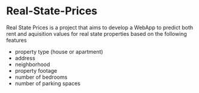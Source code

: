 # Real-State-Prices
Real State Prices is a project that aims to develop a WebApp to predict both rent and aquisition values for real state properties based on the following features
- property type (house or apartment)
- address
- neighborhood
- property footage
- number of bedrooms
- number of parking spaces
